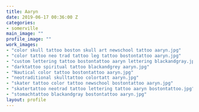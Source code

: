 ```yaml
---
title: Aaryn
date: 2019-06-17 00:36:00 Z
categories:
- somerville
main_image: ""
profile_image: ""
work_images:
- "color skull tattoo boston skull art newschool tattoo aaryn.jpg"
- "color tattoo neo trad tattoo leg tattoo bostontattoo aaryn.jpg"
- "custom lettering tattoo bostontattoo aaryn lettering blackandgray.jpg"
- "darktattoo spiritual tattoo blackandgrey aaryn.jpg"
- "Nautical color tattoo bostontattoo aaryn.jpg"
- "neotraditional skulltattoo colortatt aaryn.jpg"
- "skater tattoo color tattoo newschool bostontattoo aaryn.jpg"
- "skatertattoo neotrad tattoo lettering tattoo aaryn bostontattoo.jpg"
- "stomachtattoo blackandgray bostontattoo aaryn.jpg"
layout: profile
---
```


